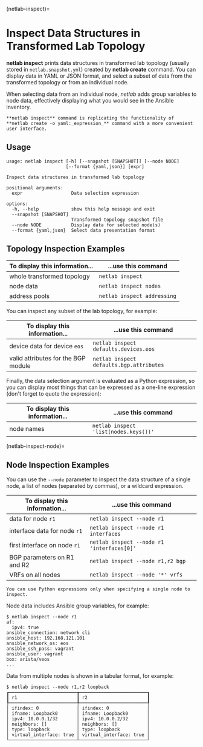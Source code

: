 (netlab-inspect)=
# Inspect Data Structures in Transformed Lab Topology

**netlab inspect** prints data structures in transformed lab topology (usually stored in `netlab.snapshot.yml`) created by **netlab create** command. You can display data in YAML or JSON format, and select a subset of data from the transformed topology or from an individual node.

When selecting data from an individual node, _netlab_ adds group variables to node data, effectively displaying what you would see in the Ansible inventory.

```{note}
**netlab inspect** command is replicating the functionality of **netlab create -o yaml:_expression_** command with a more convenient user interface. 
```

## Usage

```text
usage: netlab inspect [-h] [--snapshot [SNAPSHOT]] [--node NODE] 
                      [--format {yaml,json}] [expr]

Inspect data structures in transformed lab topology

positional arguments:
  expr                  Data selection expression

options:
  -h, --help            show this help message and exit
  --snapshot [SNAPSHOT]
                        Transformed topology snapshot file
  --node NODE           Display data for selected node(s)
  --format {yaml,json}  Select data presentation format
```

## Topology Inspection Examples

| To display this information... | ...use this command |
|--------------------------------|---------------------|
| whole transformed topology     | `netlab inspect`    |
| node data                      | `netlab inspect nodes` |
| address pools                  | `netlab inspect addressing`  |

You can inspect any subset of the lab topology, for example:

| To display this information... | ...use this command |
|--------------------------------|---------------------|
| device data for device `eos` | `netlab inspect defaults.devices.eos` |
| valid attributes for the BGP module | `netlab inspect defaults.bgp.attributes` |

Finally, the data selection argument is evaluated as a Python expression, so you can display most things that can be expressed as a one-line expression (don't forget to quote the expression):

| To display this information... | ...use this command |
|--------------------------------|---------------------|
| node names                     | `netlab inspect 'list(nodes.keys())'` |

(netlab-inspect-node)=
## Node Inspection Examples

You can use the `--node` parameter to inspect the data structure of a single node, a list of nodes (separated by commas), or a wildcard expression.

| To display this information... | ...use this command |
|--------------------------------|---------------------|
| data for node `r1`             | `netlab inspect --node r1` |
| interface data for node `r1`   | `netlab inspect --node r1 interfaces` |
| first interface on node `r1`   |  `netlab inspect --node r1 'interfaces[0]'` |
| BGP parameters on R1 and R2    | `netlab inspect --node r1,r2 bgp` |
| VRFs on all nodes              | `netlab inspect --node '*' vrfs` |

```{warning}
You can use Python expressions only when specifying a single node to inspect.
```

Node data includes Ansible group variables, for example:

```
$ netlab inspect --node r1
af:
  ipv4: true
ansible_connection: network_cli
ansible_host: 192.168.121.101
ansible_network_os: eos
ansible_ssh_pass: vagrant
ansible_user: vagrant
box: arista/veos
...
```

Data from multiple nodes is shown in a tabular format, for example:

```
$ netlab inspect --node r1,r2 loopback
┏━━━━━━━━━━━━━━━━━━━━━━━━━┳━━━━━━━━━━━━━━━━━━━━━━━━━┓
┃ r1                      ┃ r2                      ┃
┡━━━━━━━━━━━━━━━━━━━━━━━━━╇━━━━━━━━━━━━━━━━━━━━━━━━━┩
│ ifindex: 0              │ ifindex: 0              │
│ ifname: Loopback0       │ ifname: Loopback0       │
│ ipv4: 10.0.0.1/32       │ ipv4: 10.0.0.2/32       │
│ neighbors: []           │ neighbors: []           │
│ type: loopback          │ type: loopback          │
│ virtual_interface: true │ virtual_interface: true │
└─────────────────────────┴─────────────────────────┘
```
